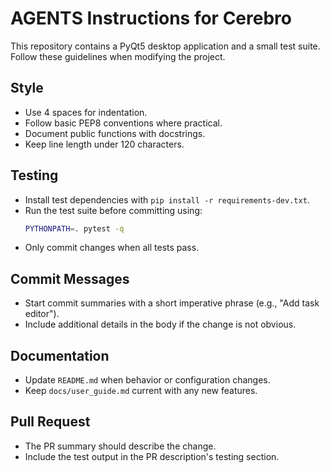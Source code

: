 # AGENTS Instructions for Cerebro

This repository contains a PyQt5 desktop application and a small test suite.
Follow these guidelines when modifying the project.

## Style
- Use 4 spaces for indentation.
- Follow basic PEP8 conventions where practical.
- Document public functions with docstrings.
- Keep line length under 120 characters.

## Testing
- Install test dependencies with `pip install -r requirements-dev.txt`.
- Run the test suite before committing using:
  ```bash
  PYTHONPATH=. pytest -q
  ```
- Only commit changes when all tests pass.

## Commit Messages
- Start commit summaries with a short imperative phrase (e.g., "Add task editor").
- Include additional details in the body if the change is not obvious.

## Documentation
- Update `README.md` when behavior or configuration changes.
- Keep `docs/user_guide.md` current with any new features.

## Pull Request
- The PR summary should describe the change.
- Include the test output in the PR description's testing section.
